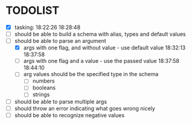 # TODOLIST

- [x] tasking: 18:22:26 18:28:48
- [ ] should be able to build a schema with alias, types and default values
- [ ] should be able to parse an argument
  - [x] args with one flag, and without value - use default value 18:32:13 18:37:58
  - [ ] args with one flag and a value - use the passed value 18:37:58 18:44:10
  - [ ] arg values should be the specified type in the schema
    - [ ] numbers
    - [ ] booleans
    - [ ] strings
- [ ] should be able to parse multiple args
- [ ] should throw an error indicating what goes wrong nicely
- [ ] should be able to recognize negative values
